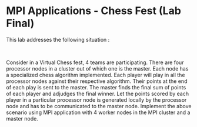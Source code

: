# MPI Applications - Chess Fest (Lab Final)

This lab addresses the following situation :

<br>

Consider in a Virtual Chess fest, 4 teams are participating. There are four processor nodes in a cluster out of which one is the master. Each node has a specialized chess algorithm implemented. Each player will play in all the processor nodes against their respective algorithm. Their points at the end of each play is sent to the master. The master finds the final sum of points of each player and adjudges the final winner. Let the points scored by each player in a particular processor node is generated locally by the processor node and has to be communicated to the master node. Implement the above scenario using MPI application with 4 worker nodes in the MPI cluster and a master node.
